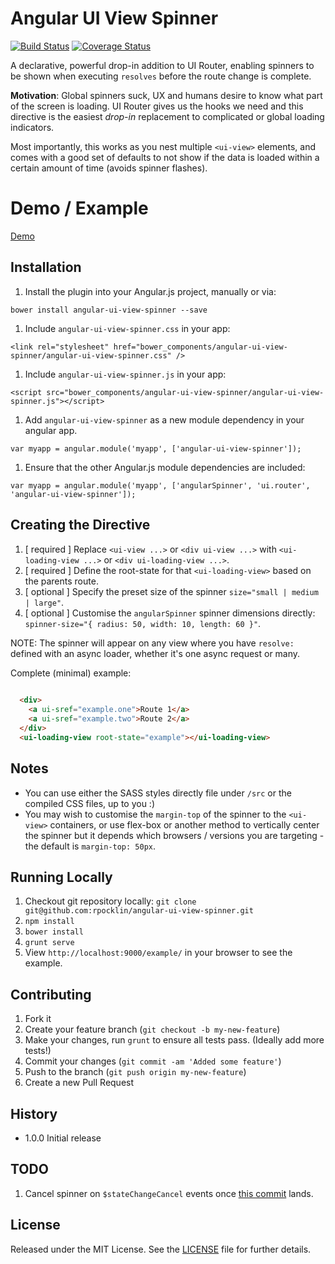 # Angular UI View Spinner

[![Build Status](https://secure.travis-ci.org/rpocklin/angular-ui-view-spinner.svg)](http:/travis-ci.org/rpocklin/angular-ui-view-spinner)
[![Coverage Status](https://coveralls.io/repos/rpocklin/angular-ui-view-spinner/badge.svg)](https://coveralls.io/r/rpocklin/angular-ui-view-spinner)

A declarative, powerful drop-in addition to UI Router, enabling spinners to be shown when executing `resolves` before
the route change is complete.

**Motivation**: Global spinners suck, UX and humans desire to know what part of the screen is loading.  UI Router gives
us the hooks we need and this directive is the easiest *drop-in* replacement to complicated or global loading indicators.

Most importantly, this works as you nest multiple `<ui-view>` elements, and comes with a good set of defaults to
not show if the data is loaded within a certain amount of time (avoids spinner flashes).


# Demo / Example

[Demo](http://rpocklin.github.io/angular-ui-view-spinner/example/index.html)


## Installation

1. Install the plugin into your Angular.js project, manually or via:

  `bower install angular-ui-view-spinner --save`

1. Include `angular-ui-view-spinner.css` in your app:

  `<link rel="stylesheet" href="bower_components/angular-ui-view-spinner/angular-ui-view-spinner.css" />`

1. Include `angular-ui-view-spinner.js` in your app:

  `<script src="bower_components/angular-ui-view-spinner/angular-ui-view-spinner.js"></script>`

1. Add `angular-ui-view-spinner` as a new module dependency in your angular app.

  `var myapp = angular.module('myapp', ['angular-ui-view-spinner']);`

1. Ensure that the other Angular.js module dependencies are included:

  `var myapp = angular.module('myapp', ['angularSpinner', 'ui.router', 'angular-ui-view-spinner']);`

## Creating the Directive

1. [ required ] Replace `<ui-view ...>` or `<div ui-view ...>` with `<ui-loading-view ...>` or `<div ui-loading-view ...>`.
1. [ required ] Define the root-state for that `<ui-loading-view>` based on the parents route.
1. [ optional ] Specify the preset size of the spinner `size="small | medium | large"`.
1. [ optional ] Customise the `angularSpinner` spinner dimensions directly: `spinner-size="{ radius: 50, width: 10, length: 60 }"`.

NOTE: The spinner will appear on any view where you have `resolve:` defined with an async loader, whether it's one async request or many.

Complete (minimal) example:

```html
  
  <div>
    <a ui-sref="example.one">Route 1</a>
    <a ui-sref="example.two">Route 2</a>
  </div>
  <ui-loading-view root-state="example"></ui-loading-view>
```


## Notes

- You can use either the SASS styles directly file under `/src` or the compiled CSS files, up to you :)
- You may wish to customise the `margin-top` of the spinner to the `<ui-view>` containers,
  or use flex-box or another method to vertically center the spinner but it depends which browsers / versions you are 
  targeting - the default is `margin-top: 50px`.

## Running Locally

1. Checkout git repository locally: `git clone git@github.com:rpocklin/angular-ui-view-spinner.git`
1. `npm install`
1. `bower install`
1. `grunt serve`
1. View `http://localhost:9000/example/` in your browser to see the example.


## Contributing

1. Fork it
2. Create your feature branch (`git checkout -b my-new-feature`)
3. Make your changes, run `grunt` to ensure all tests pass.  (Ideally add more tests!)
3. Commit your changes (`git commit -am 'Added some feature'`)
4. Push to the branch (`git push origin my-new-feature`)
5. Create a new Pull Request


## History

* 1.0.0 Initial release

## TODO

1. Cancel spinner on `$stateChangeCancel` events once [this commit](https://github.com/angular-ui/ui-router/commit/c6d67ed84edc9606ba61aa79dcbbd81b541bc2af) lands.

## License

Released under the MIT License. See the [LICENSE][license] file for further details.

[license]: https://github.com/rpocklin/angular-ui-view-spinner/blob/master/LICENSE
